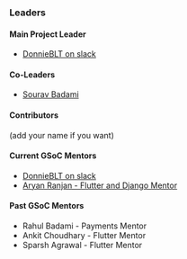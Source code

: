 ### Leaders
#### Main Project Leader
* [DonnieBLT on slack](mailto:donnie.brown@owasp.org)
#### Co-Leaders
* [Sourav Badami](mailto:sourav.badami@owasp.org)
#### Contributors
(add your name if you want)

#### Current GSoC Mentors
* [DonnieBLT on slack](https://owasp.org/slack/invite)
* [Aryan Ranjan - Flutter and Django Mentor](mailto:aryan_r@ch.iitr.ac.in)

#### Past GSoC Mentors
* Rahul Badami - Payments Mentor
* Ankit Choudhary - Flutter Mentor
* Sparsh Agrawal - Flutter Mentor



